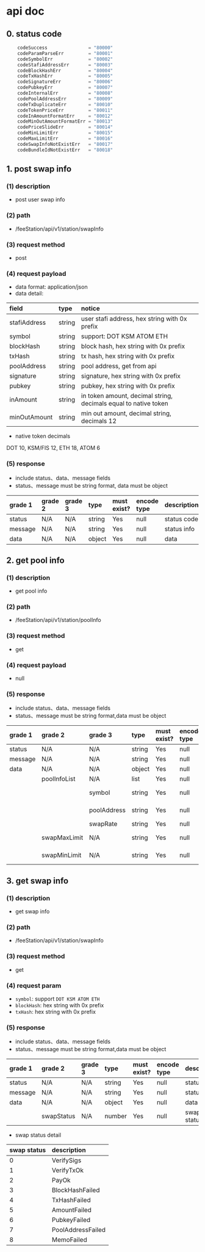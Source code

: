 # api doc


## 0. status code

```go
	codeSuccess               = "80000"
	codeParamParseErr         = "80001"
	codeSymbolErr             = "80002"
	codeStafiAddressErr       = "80003"
	codeBlockHashErr          = "80004"
	codeTxHashErr             = "80005"
	codeSignatureErr          = "80006"
	codePubkeyErr             = "80007"
	codeInternalErr           = "80008"
	codePoolAddressErr        = "80009"
	codeTxDuplicateErr        = "80010"
	codeTokenPriceErr         = "80011"
	codeInAmountFormatErr     = "80012"
	codeMinOutAmountFormatErr = "80013"
	codePriceSlideErr         = "80014"
	codeMinLimitErr           = "80015"
	codeMaxLimitErr           = "80016"
	codeSwapInfoNotExistErr   = "80017"
	codeBundleIdNotExistErr   = "80018"
```



## 1. post swap info

### (1) description

*  post user swap info

### (2) path

* /feeStation/api/v1/station/swapInfo

### (3) request method

* post

### (4) request payload 

* data format: application/json
* data detail:

| field        | type   | notice                                                          |
| :----------- | :----- | :-------------------------------------------------------------- |
| stafiAddress | string | user stafi address, hex string with 0x prefix                   |
| symbol       | string | support: DOT KSM ATOM ETH                                       |
| blockHash    | string | block hash, hex string with 0x prefix                           |
| txHash       | string | tx hash, hex string with 0x prefix                              |
| poolAddress  | string | pool address, get from api                                      |
| signature    | string | signature, hex string with 0x prefix                            |
| pubkey       | string | pubkey, hex string with 0x prefix                               |
| inAmount     | string | in token amount, decimal string, decimals equal to native token |
| minOutAmount | string | min out amount, decimal string, decimals 12                     |

* native token decimals

DOT 10, KSM/FIS 12, ETH 18, ATOM 6


### (5) response
* include status、data、message fields
* status、message must be string format, data must be object

| grade 1 | grade 2 | grade 3 | type   | must exist? | encode type | description |
| :------ | :------ | :------ | :----- | :---------- | :---------- | :---------- |
| status  | N/A     | N/A     | string | Yes         | null        | status code |
| message | N/A     | N/A     | string | Yes         | null        | status info |
| data    | N/A     | N/A     | object | Yes         | null        | data        |
          
          
## 2. get pool info

### (1) description

*  get pool info

### (2) path

* /feeStation/api/v1/station/poolInfo

### (3) request method

* get

### (4) request payload 

* null
 
### (5) response
* include status、data、message fields
* status、message must be string format,data must be object

| grade 1 | grade 2      | grade 3     | type   | must exist? | encode type | description      |
| :------ | :----------- | :---------- | :----- | :---------- | :---------- | :--------------- |
| status  | N/A          | N/A         | string | Yes         | null        | status code      |
| message | N/A          | N/A         | string | Yes         | null        | status info      |
| data    | N/A          | N/A         | object | Yes         | null        | data             |
|         | poolInfoList | N/A         | list   | Yes         | null        | list             |
|         |              | symbol      | string | Yes         | null        | DOT KSM ATOM ETH |
|         |              | poolAddress | string | Yes         | null        | pool address     |
|         |              | swapRate    | string | Yes         | null        | decimals 6       |
|         | swapMaxLimit | N/A         | string | Yes         | null        | decimals 12      |
|         | swapMinLimit | N/A         | string | Yes         | null        | decimals 12      |


## 3. get swap info

### (1) description

*  get swap info

### (2) path

* /feeStation/api/v1/station/swapInfo

### (3) request method

* get

### (4) request param 

* `symbol`: support `DOT KSM ATOM ETH`
* `blockHash`: hex string with 0x prefix
* `txHash`: hex string with 0x prefix
 
### (5) response
* include status、data、message fields
* status、message must be string format,data must be object

| grade 1 | grade 2    | grade 3 | type   | must exist? | encode type | description |
| :------ | :--------- | :------ | :----- | :---------- | :---------- | :---------- |
| status  | N/A        | N/A     | string | Yes         | null        | status code |
| message | N/A        | N/A     | string | Yes         | null        | status info |
| data    | N/A        | N/A     | object | Yes         | null        | data        |
|         | swapStatus | N/A     | number | Yes         | null        | swap status |



* swap status detail

| swap status | description       |
| :---------- | :---------------- |
| 0           | VerifySigs        |
| 1           | VerifyTxOk        |
| 2           | PayOk             |
| 3           | BlockHashFailed   |
| 4           | TxHashFailed      |
| 5           | AmountFailed      |
| 6           | PubkeyFailed      |
| 7           | PoolAddressFailed |
| 8           | MemoFailed        |

